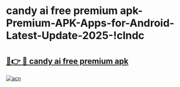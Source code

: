 # candy ai free premium apk-Premium-APK-Apps-for-Android-Latest-Update-2025-!clndc

# <h2><a href="https://googleone.com">🔗👉 🔴 candy ai free premium apk</a></h2>

[![acn](https://github.com/user-attachments/assets/0f9c940e-d8b0-45ae-aac7-cd30a18b3e1c)](https://googleone.com)

